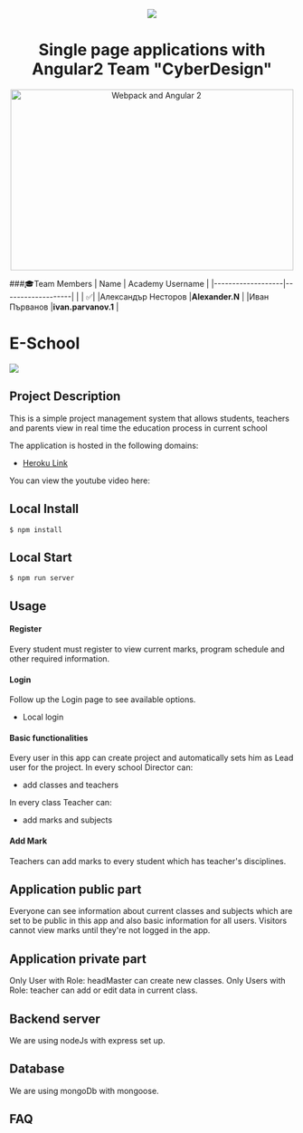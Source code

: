 <p align="center">
<a href="http://academy.telerik.com/">
<img src="https://camo.githubusercontent.com/08ecbe7b67d65cc7c6990787e2836b27b4296f2d/68747470733a2f2f7261772e6769746875622e636f6d2f666c65787472792f54656c6572696b2d41636164656d792f6d61737465722f50726f6772616d6d696e6725323077697468253230432532332f436f6465732f4f746865722f54656c6572696b2e706e67"/>
</a>

<h1 align="center">Single page applications with Angular2 Team "CyberDesign"</h1>

<p align="center">
    <img src="https://cloud.githubusercontent.com/assets/1016365/9863762/a84fed4a-5af7-11e5-9dde-d5da01e797e7.png" alt="Webpack and Angular 2" width="500" height="320"/>
</p>

###:mortar_board:Team Members
| Name              | Academy Username      	|
|-------------------|-------------------|
|                   | :white_check_mark:|
|Александър Несторов |__Alexander.N__	        |
|Иван Първанов |__ivan.parvanov.1__	        |

# E-School

<img src="https://tgc-cache.s3.amazonaws.com/images/remote/http_s3.amazonaws.com/tgc-ee2/articles/615_Graduate_Graduation_College_Reuters.jpg"/>

## Project Description  

This is a simple project management system that allows students, teachers and parents view in real time the education process in current school

The application is hosted in the following domains:
- <a href="https://cyber-design.herokuapp.com/">Heroku Link</a>

You can view the youtube video here:

## Local Install
    $ npm install
    
## Local Start
    $ npm run server

## Usage

#### Register

Every student must register to view current marks, program schedule and other required information.

#### Login

Follow up the Login page to see available options.

- Local login

#### Basic functionalities

 Every user in this app can create project and automatically sets him as Lead user for the project.
 In every school Director can:
 
 - add classes and teachers
 
 In every class Teacher can:
 - add marks and subjects

#### Add Mark

Teachers can add marks to every student which has teacher's disciplines.

## Application public part

Everyone can see information about current classes and subjects which are set to be public in this app and also basic information for all users.
Visitors cannot view marks until they're not logged in the app.

## Application private part

Only User with Role: headMaster can create new classes.
Only Users with Role: teacher can add or edit data in current class.

## Backend server

We are using nodeJs with express set up.

## Database

We are using mongoDb with mongoose.

## FAQ

